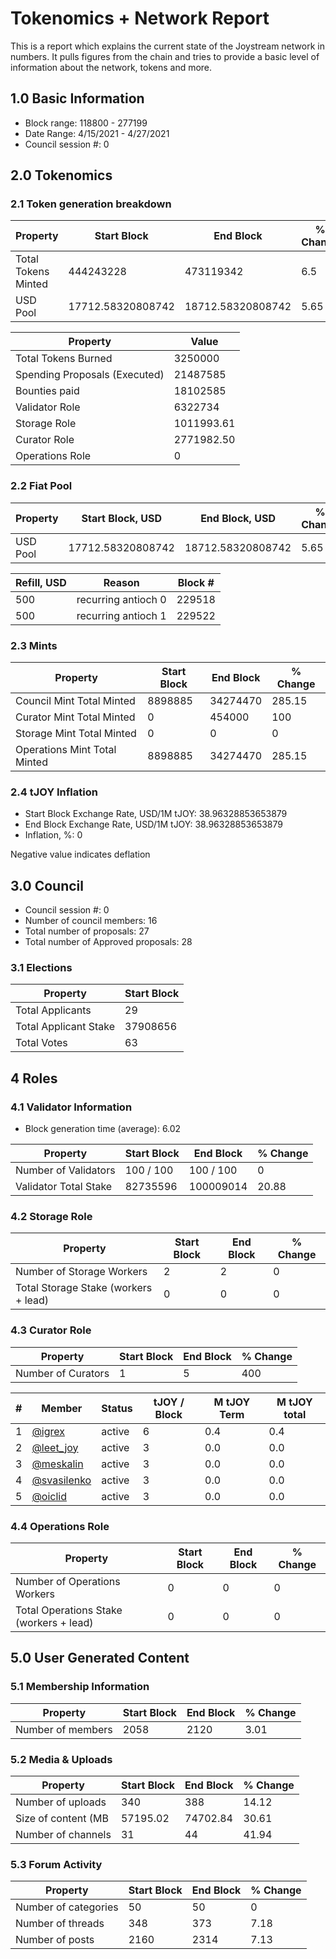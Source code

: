 # Tokenomics + Network Report
This is a report which explains the current state of the Joystream network in numbers. It pulls figures from the chain and tries to provide a basic level of information about the network, tokens and more. 

## 1.0 Basic Information
* Block range: 118800 - 277199
* Date Range: 4/15/2021 - 4/27/2021
* Council session #: 0

## 2.0 Tokenomics
### 2.1 Token generation breakdown
| Property            | Start Block | End Block | % Change |
|---------------------|--------------|--------------|----------|
| Total Tokens Minted |  444243228 | 473119342 | 6.5 |
| USD Pool |  17712.58320808742 | 18712.58320808742 | 5.65 |

| Property            | Value        |
|---------------------|--------------|
| Total Tokens Burned | 3250000 |
| Spending Proposals (Executed) | 21487585 |
| Bounties paid       | 18102585 |
| Validator Role      | 6322734 |
| Storage Role        | 1011993.61 |
| Curator Role        | 2771982.50 |
| Operations Role     | 0 |

### 2.2 Fiat Pool
| Property            | Start Block, USD | End Block, USD | % Change |
|---------------------|--------------|--------------|----------|
| USD Pool | 17712.58320808742 | 18712.58320808742 | 5.65 |

| Refill, USD | Reason | Block # |
|---------------------|--------------|--------------|
|500|recurring antioch 0|229518|
|500|recurring antioch 1|229522|


### 2.3 Mints 
| Property                    | Start Block           | End Block | % Change |
|-----------------------------|-----------------------|--------------|----------|
| Council Mint Total Minted   | 8898885  | 34274470 |285.15 |
| Curator Mint Total Minted   | 0 | 454000 | 100 |
| Storage Mint Total Minted   | 0 | 0 | 0 |
| Operations Mint Total Minted | 8898885 | 34274470 | 285.15 |


### 2.4 tJOY Inflation

* Start Block Exchange Rate, USD/1M tJOY: 38.96328853653879
* End Block Exchange Rate, USD/1M tJOY: 38.96328853653879
* Inflation, %: 0

Negative value indicates deflation

## 3.0 Council
* Council session #: 0
* Number of council members: 16
* Total number of proposals: 27
* Total number of Approved proposals: 28

### 3.1 Elections
| Property                    | Start Block  |
|-----------------------------|--------------|
| Total Applicants            | 29 |
| Total Applicant Stake       | 37908656 |
| Total Votes                 | 63 |

## 4 Roles
### 4.1 Validator Information
* Block generation time (average): 6.02

| Property                   | Start Block | End Block | % Change |
|----------------------------|--------------|--------------|----------|
| Number of Validators       | 100 / 100 | 100 / 100 | 0 |
| Validator Total Stake      | 82735596 | 100009014 | 20.88 |


### 4.2 Storage Role
| Property                | Start Block | End Block | % Change |
|-------------------------|--------------|--------------|----------|
| Number of Storage Workers | 2 | 2 | 0 |
| Total Storage Stake (workers + lead) | 0 | 0 | 0 |



### 4.3 Curator Role
| Property                | Start Block | End Block | % Change |
|-------------------------|--------------|--------------|----------|
| Number of Curators      | 1 | 5 | 400 |

| # | Member | Status | tJOY / Block | M tJOY Term | M tJOY total |
|--|--|--|--|--|--|
| 1 | [@igrex](https://pioneer.joystreamstats.live/#/members/igrex) | active | 6 | 0.4 | 0.4 |
| 2 | [@leet_joy](https://pioneer.joystreamstats.live/#/members/leet_joy) | active | 3 | 0.0 | 0.0 |
| 3 | [@meskalin](https://pioneer.joystreamstats.live/#/members/meskalin) | active | 3 | 0.0 | 0.0 |
| 4 | [@svasilenko](https://pioneer.joystreamstats.live/#/members/svasilenko) | active | 3 | 0.0 | 0.0 |
| 5 | [@oiclid](https://pioneer.joystreamstats.live/#/members/oiclid) | active | 3 | 0.0 | 0.0 |


### 4.4 Operations Role
| Property                | Start Block | End Block | % Change |
|-------------------------|--------------|--------------|----------|
| Number of Operations Workers      | 0 | 0 | 0 |
| Total Operations Stake (workers + lead) | 0 | 0 | 0 |



## 5.0 User Generated Content
### 5.1 Membership Information
| Property          | Start Block | End Block | % Change |
|-------------------|--------------|--------------|----------|
| Number of members | 2058|  2120 | 3.01 |

### 5.2 Media & Uploads
| Property                | Start Block | End Block | % Change |
|-------------------------|--------------|--------------|----------|
| Number of uploads       | 340 | 388  |  14.12 |
| Size of content (MB     | 57195.02 | 74702.84 | 30.61 |
| Number of channels      | 31 | 44 | 41.94 |

### 5.3 Forum Activity
| Property          | Start Block | End Block | % Change |
|-------------------|--------------|--------------|----------|
| Number of categories | 50 | 50 | 0 |
| Number of threads    | 348 | 373 | 7.18 |
| Number of posts      | 2160 | 2314 | 7.13 |
